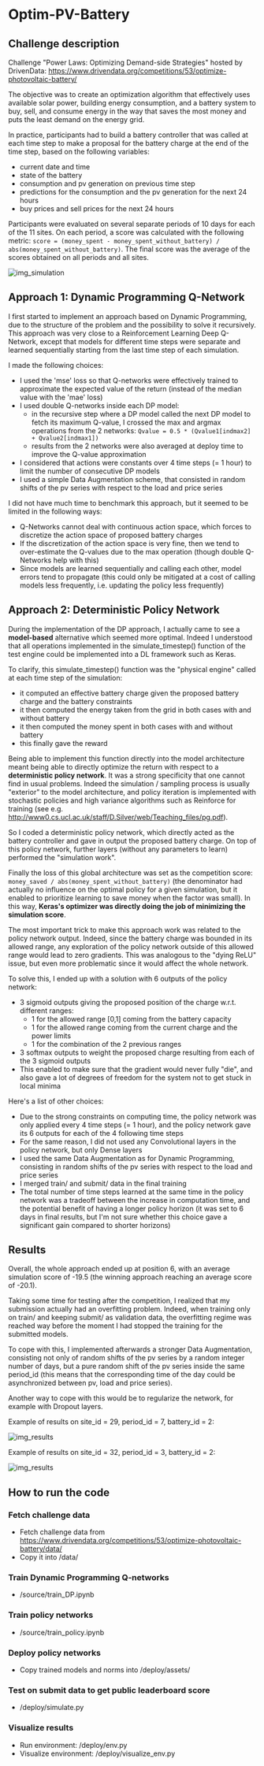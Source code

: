 Optim-PV-Battery
===

## Challenge description

Challenge "Power Laws: Optimizing Demand-side Strategies" hosted by DrivenData: https://www.drivendata.org/competitions/53/optimize-photovoltaic-battery/

The objective was to create an optimization algorithm that effectively uses available solar power, building energy consumption, and a battery system to buy, sell, and consume energy in the way that saves the most money and puts the least demand on the energy grid.

In practice, participants had to build a battery controller that was called at each time step to make a proposal for the battery charge at the end of the time step, based on the following variables:
- current date and time
- state of the battery
- consumption and pv generation on previous time step
- predictions for the consumption and the pv generation for the next 24 hours
- buy prices and sell prices for the next 24 hours

Participants were evaluated on several separate periods of 10 days for each of the 11 sites. On each period, a score was calculated with the following metric: `score = (money_spent - money_spent_without_battery) / abs(money_spent_without_battery)`. The final score was the average of the scores obtained on all periods and all sites.

![img_simulation](./output/policy/img/simulation.png)

## Approach 1: Dynamic Programming Q-Network

I first started to implement an approach based on Dynamic Programming, due to the structure of the problem and the possibility to solve it recursively. This approach was very close to a Reinforcement Learning Deep Q-Network, except that models for different time steps were separate and learned sequentially starting from the last time step of each simulation.

I made the following choices:
- I used the 'mse' loss so that Q-networks were effectively trained to approximate the expected value of the return (instead of the median value with the 'mae' loss)
- I used double Q-networks inside each DP model:
  - in the recursive step where a DP model called the next DP model to fetch its maximum Q-value, I crossed the max and argmax operations from the 2 networks:
`Qvalue = 0.5 * (Qvalue1[indmax2] + Qvalue2[indmax1])` 
  - results from the 2 networks were also averaged at deploy time to improve the Q-value approximation
- I considered that actions were constants over 4 time steps (= 1 hour) to limit the number of consecutive DP models
- I used a simple Data Augmentation scheme, that consisted in random shifts of the pv series with respect to the load and price series

I did not have much time to benchmark this approach, but it seemed to be limited in the following ways:

- Q-Networks cannot deal with continuous action space, which forces to discretize the action space of proposed battery charges
- If the discretization of the action space is very fine, then we tend to over-estimate the Q-values due to the max operation (though double Q-Networks help with this)
- Since models are learned sequentially and calling each other, model errors tend to propagate (this could only be mitigated at a cost of calling models less frequently, i.e. updating the policy less frequently)

## Approach 2: Deterministic Policy Network

During the implementation of the DP approach, I actually came to see a **model-based** alternative which seemed more optimal. Indeed I understood that all operations implemented in the simulate_timestep() function of the test engine could be implemented into a DL framework such as Keras. 

To clarify, this simulate_timestep() function was the "physical engine" called at each time step of the simulation:
- it computed an effective battery charge given the proposed battery charge and the battery constraints
- it then computed the energy taken from the grid in both cases with and without battery
- it then computed the money spent in both cases with and without battery
- this finally gave the reward

Being able to implement this function directly into the model architecture meant being able to directly optimize the return with respect to a **deterministic policy network**. It was a strong specificity that one cannot find in usual problems. Indeed the simulation / sampling process is usually "exterior" to the model architecture, and policy iteration is implemented with stochastic policies and high variance algorithms such as Reinforce for training (see e.g. http://www0.cs.ucl.ac.uk/staff/D.Silver/web/Teaching_files/pg.pdf).

So I coded a deterministic policy network, which directly acted as the battery controller and gave in output the proposed battery charge. On top of this policy network, further layers (without any parameters to learn) performed the "simulation work". 

Finally the loss of this global architecture was set as the competition score: `money_saved / abs(money_spent_without_battery)` (the denominator had actually no influence on the optimal policy for a given simulation, but it enabled to prioritize learning to save money when the factor was small). In this way, **Keras's optimizer was directly doing the job of minimizing the simulation score**.

The most important trick to make this approach work was related to the policy network output. Indeed, since the battery charge was bounded in its allowed range, any exploration of the policy network outside of this allowed range would lead to zero gradients. This was analogous to the "dying ReLU" issue, but even more problematic since it would affect the whole network.

To solve this, I ended up with a solution with 6 outputs of the policy network:
- 3 sigmoid outputs giving the proposed position of the charge w.r.t. different ranges:
    - 1 for the allowed range [0,1] coming from the battery capacity
    - 1 for the allowed range coming from the current charge and the power limits
    - 1 for the combination of the 2 previous ranges
- 3 softmax outputs to weight the proposed charge resulting from each of the 3 sigmoid outputs
- This enabled to make sure that the gradient would never fully "die", and also gave a lot of degrees of freedom for the system not to get stuck in local minima

Here's a list of other choices:
- Due to the strong constraints on computing time, the policy network was only applied every 4 time steps (= 1 hour), and the policy network gave its 6 outputs for each of the 4 following time steps
- For the same reason, I did not used any Convolutional layers in the policy network, but only Dense layers
- I used the same Data Augmentation as for Dynamic Programming, consisting in random shifts of the pv series with respect to the load and price series
- I merged train/ and submit/ data in the final training
- The total number of time steps learned at the same time in the policy network was a tradeoff between the increase in computation time, and the potential benefit of having a longer policy horizon (it was set to 6 days in final results, but I'm not sure whether this choice gave a significant gain compared to shorter horizons)

## Results

Overall, the whole approach ended up at position 6, with an average simulation score of -19.5 (the winning approach reaching an average score of -20.1).

Taking some time for testing after the competition, I realized that my submission actually had an overfitting problem. Indeed, when training only on train/ and keeping submit/ as validation data, the overfitting regime was reached way before the moment I had stopped the training for the submitted models.

To cope with this, I implemented afterwards a stronger Data Augmentation, consisting not only of random shifts of the pv series by a random integer number of days, but a pure random shift of the pv series inside the same period_id (this means that the corresponding time of the day could be asynchronized between pv, load and price series).

Another way to cope with this would be to regularize the network, for example with Dropout layers.


Example of results on site_id = 29, period_id = 7, battery_id = 2:

![img_results](./output/policy/img/results_site_id=29_period_id=7_battery_id=2.png)

Example of results on site_id = 32, period_id = 3, battery_id = 2:

![img_results](./output/policy/img/results_site_id=32_period_id=3_battery_id=2.png)

## How to run the code

### Fetch challenge data
- Fetch challenge data from https://www.drivendata.org/competitions/53/optimize-photovoltaic-battery/data/
- Copy it into /data/

### Train Dynamic Programming Q-networks
- /source/train_DP.ipynb

### Train policy networks
- /source/train_policy.ipynb

### Deploy policy networks
- Copy trained models and norms into /deploy/assets/

### Test on submit data to get public leaderboard score
- /deploy/simulate.py

### Visualize results
- Run environment: /deploy/env.py
- Visualize environment: /deploy/visualize_env.py


